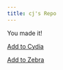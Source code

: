 ```yaml
---
title: cj's Repo
---
```


You made it!

[Add to Cydia](cydia://url/https://cydia.saurik.com/api/share#?source={{site.repoUrl}})

[Add to Zebra](zbra://sources/add/{{site.repoUrl}})
